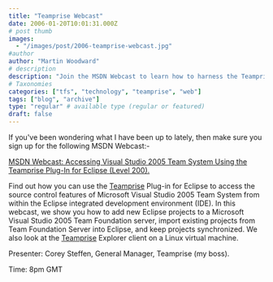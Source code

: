 ```yaml
---
title: "Teamprise Webcast"
date: 2006-01-20T10:01:31.000Z
# post thumb
images:
  - "/images/post/2006-teamprise-webcast.jpg"
#author
author: "Martin Woodward"
# description
description: "Join the MSDN Webcast to learn how to harness the Teamprise Plug-In for Eclipse to access Microsoft Visual Studio 2005 Team System features."
# Taxonomies
categories: ["tfs", "technology", "teamprise", "web"]
tags: ["blog", "archive"]
type: "regular" # available type (regular or featured)
draft: false
---
```


If you've been wondering what I have been up to lately, then make sure you sign up for the following MSDN Webcast:-

[MSDN Webcast: Accessing Visual Studio 2005 Team System Using the Teamprise Plug-In for Eclipse (Level 200).](http://www.microsoft.com/communities/eventdetails.mspx?CMTYSvcSource=MSCOMMedia&Params=%7eCMTYDataSvcParams%5e%7earg+Name%3d%22ID%22+Value%3d%221032289495%22%2f%5e%7earg+Name%3d%22ProviderID%22+Value%3d%22A6B43178-497C-4225-BA42-DF595171F04C%22%2f%5e%7earg+Name%3d%22lang%22+Value%3d%22en%22%2f%5e%7earg+Name%3d%22cr%22+Value%3d%22US%22%2f%5e%7esParams%5e%7e%2fsParams%5e%7e%2fCMTYDataSvcParams%5e)

Find out how you can use the [Teamprise](http://www.teamprise.com) Plug-in for Eclipse to access the source control features of Microsoft Visual Studio 2005 Team System from within the Eclipse integrated development environment (IDE). In this webcast, we show you how to add new Eclipse projects to a Microsoft Visual Studio 2005 Team Foundation server, import existing projects from Team Foundation Server into Eclipse, and keep projects synchronized. We also look at the [Teamprise](http://www.teamprise.com) Explorer client on a Linux virtual machine.

Presenter: Corey Steffen, General Manager, Teamprise (my boss).

Time: 8pm GMT
